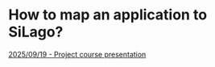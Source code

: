 # How to map an application to SiLago?

[2025/09/19 - Project course presentation](./MapApplication/2025_09_18_project_course_meeting.pdf)
